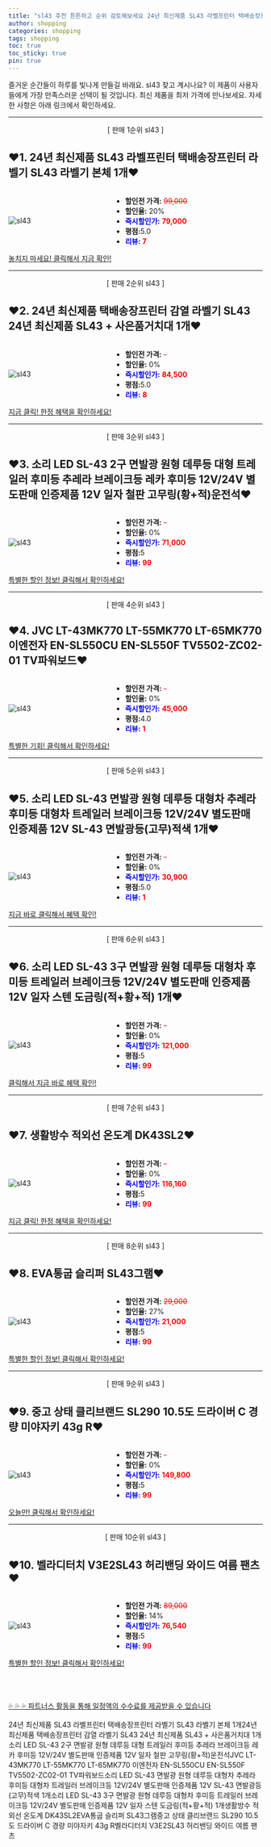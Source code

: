 ```yaml
---
title: "sl43 추천 튼튼하고 순위 검토해보세요 24년 최신제품 SL43 라벨프린터 택배송장프린터"
author: shopping
categories: shopping
tags: shopping
toc: true
toc_sticky: true
pin: true
---
```

즐거운 순간들이 하루를 빛나게 만들길 바래요. sl43 찾고 계시나요? 이 제품이 사용자들에게 가장 만족스러운 선택이 될 것입니다. 최신 제품을 최저 가격에 만나보세요. 자세한 사항은 아래 링크에서 확인하세요.

---
<p class="toplist" style="margin: 0 auto; display: block; width: fit-content;">[ 판매 1순위 sl43 ]</p>

<h2><strong>❤️1. 24년 최신제품 SL43 라벨프린터 택배송장프린터 라벨기 SL43 라벨기 본체 1개❤️</strong></h2>

<div style="display: flex; align-items: center;">
    <div style="flex: 0.4;">
        <img src="https://thumbnail8.coupangcdn.com/thumbnails/remote/230x230ex/image/vendor_inventory/de5e/e77ac33c55cb80aef9a23a72be8a335964c102b6cdea849454075b6b3156.jpg" alt="sl43" style="max-width: 100%;">
    </div>
    <div style="flex: 0.6; margin-left: 10px;">
        <ul>
            <li><strong>할인전 가격:</strong> <del style="color: red;">99,000</del></li>
            <li><strong>할인율:</strong> 20%</li>
            <li><span style='color:blue'><strong>즉시할인가:</strong></span> <span style='color:red'><strong>79,000</strong></span></li>
            <li><strong>평점:</strong>5.0</li>
            <li><span style='color:blue'><strong>리뷰:</strong></span> <span style='color:red'><strong>7</strong></span></li>
        </ul>
    </div>
</div>
<div class="center">
    <a href="https://William4Davisa.github.io?lptag=AF9450613&subid=githubio&pageKey=8049059813&traceid=V0-153&itemId=22567702851&vendorItemId=89609576621" class="myButton">
        놓치지 마세요! 클릭해서 지금 확인!
    </a>
</div>


---
<p class="toplist" style="margin: 0 auto; display: block; width: fit-content;">[ 판매 2순위 sl43 ]</p>

<h2><strong>❤️2. 24년 최신제품 택배송장프린터 감열 라벨기 SL43 24년 최신제품 SL43 + 사은품거치대 1개❤️</strong></h2>

<div style="display: flex; align-items: center;">
    <div style="flex: 0.4;">
        <img src="https://thumbnail10.coupangcdn.com/thumbnails/remote/230x230ex/image/vendor_inventory/36c4/ccb1519cbc42c83a681795c8a2b02c74543fd5a82592c07094c7db767856.jpg" alt="sl43" style="max-width: 100%;">
    </div>
    <div style="flex: 0.6; margin-left: 10px;">
        <ul>
            <li><strong>할인전 가격:</strong> <del style="color: red;">-</del></li>
            <li><strong>할인율:</strong> 0%</li>
            <li><span style='color:blue'><strong>즉시할인가:</strong></span> <span style='color:red'><strong>84,500</strong></span></li>
            <li><strong>평점:</strong>5.0</li>
            <li><span style='color:blue'><strong>리뷰:</strong></span> <span style='color:red'><strong>8</strong></span></li>
        </ul>
    </div>
</div>
<div class="center">
    <a href="https://William4Davisa.github.io?lptag=AF9450613&subid=githubio&pageKey=8048552026&traceid=V0-153&itemId=22565816874&vendorItemId=89607706593" class="myButton">
        지금 클릭! 한정 혜택을 확인하세요!
    </a>
</div>


---
<p class="toplist" style="margin: 0 auto; display: block; width: fit-content;">[ 판매 3순위 sl43 ]</p>

<h2><strong>❤️3. 소리 LED SL-43 2구 면발광 원형 데루등 대형 트레일러 후미등 추레라 브레이크등 레카 후미등 12V/24V 별도판매 인증제품 12V 일자 철판 고무링(황+적)운전석❤️</strong></h2>

<div style="display: flex; align-items: center;">
    <div style="flex: 0.4;">
        <img src="https://thumbnail8.coupangcdn.com/thumbnails/remote/230x230ex/image/vendor_inventory/8b74/4bed804709668358d1e1cee10a0d638084ff248f238ed461ee84cf35a21b.png" alt="sl43" style="max-width: 100%;">
    </div>
    <div style="flex: 0.6; margin-left: 10px;">
        <ul>
            <li><strong>할인전 가격:</strong> <del style="color: red;">-</del></li>
            <li><strong>할인율:</strong> 0%</li>
            <li><span style='color:blue'><strong>즉시할인가:</strong></span> <span style='color:red'><strong>71,000</strong></span></li>
            <li><strong>평점:</strong>5</li>
            <li><span style='color:blue'><strong>리뷰:</strong></span> <span style='color:red'><strong>99</strong></span></li>
        </ul>
    </div>
</div>
<div class="center">
    <a href="https://William4Davisa.github.io?lptag=AF9450613&subid=githubio&pageKey=7436786199&traceid=V0-153&itemId=19328542819&vendorItemId=86364077078" class="myButton">
        특별한 할인 정보! 클릭해서 확인하세요!
    </a>
</div>


---
<p class="toplist" style="margin: 0 auto; display: block; width: fit-content;">[ 판매 4순위 sl43 ]</p>

<h2><strong>❤️4. JVC LT-43MK770 LT-55MK770 LT-65MK770 이엔전자 EN-SL550CU EN-SL550F TV5502-ZC02-01 TV파워보드❤️</strong></h2>

<div style="display: flex; align-items: center;">
    <div style="flex: 0.4;">
        <img src="https://thumbnail6.coupangcdn.com/thumbnails/remote/230x230ex/image/vendor_inventory/8c59/24de03bd4e2dec926dee40420de9f1ecf82de2ab8642acbb5a7c8977296e.JPG" alt="sl43" style="max-width: 100%;">
    </div>
    <div style="flex: 0.6; margin-left: 10px;">
        <ul>
            <li><strong>할인전 가격:</strong> <del style="color: red;">-</del></li>
            <li><strong>할인율:</strong> 0%</li>
            <li><span style='color:blue'><strong>즉시할인가:</strong></span> <span style='color:red'><strong>45,000</strong></span></li>
            <li><strong>평점:</strong>4.0</li>
            <li><span style='color:blue'><strong>리뷰:</strong></span> <span style='color:red'><strong>1</strong></span></li>
        </ul>
    </div>
</div>
<div class="center">
    <a href="https://William4Davisa.github.io?lptag=AF9450613&subid=githubio&pageKey=7576117405&traceid=V0-153&itemId=19989961130&vendorItemId=87087882481" class="myButton">
        특별한 기회! 클릭해서 확인하세요!
    </a>
</div>


---
<p class="toplist" style="margin: 0 auto; display: block; width: fit-content;">[ 판매 5순위 sl43 ]</p>

<h2><strong>❤️5. 소리 LED SL-43 면발광 원형 데루등 대형차 추레라 후미등 대형차 트레일러 브레이크등 12V/24V 별도판매 인증제품 12V SL-43 면발광등(고무)적색 1개❤️</strong></h2>

<div style="display: flex; align-items: center;">
    <div style="flex: 0.4;">
        <img src="https://thumbnail10.coupangcdn.com/thumbnails/remote/230x230ex/image/vendor_inventory/4c5d/393a296c7cbca382099ea313b7bf23491bc65578dc1cebcc8f25a9ba3d1f.png" alt="sl43" style="max-width: 100%;">
    </div>
    <div style="flex: 0.6; margin-left: 10px;">
        <ul>
            <li><strong>할인전 가격:</strong> <del style="color: red;">-</del></li>
            <li><strong>할인율:</strong> 0%</li>
            <li><span style='color:blue'><strong>즉시할인가:</strong></span> <span style='color:red'><strong>30,900</strong></span></li>
            <li><strong>평점:</strong>5.0</li>
            <li><span style='color:blue'><strong>리뷰:</strong></span> <span style='color:red'><strong>1</strong></span></li>
        </ul>
    </div>
</div>
<div class="center">
    <a href="https://William4Davisa.github.io?lptag=AF9450613&subid=githubio&pageKey=7420587608&traceid=V0-153&itemId=19248268885&vendorItemId=86364081197" class="myButton">
        지금 바로 클릭해서 혜택 확인!
    </a>
</div>


---
<p class="toplist" style="margin: 0 auto; display: block; width: fit-content;">[ 판매 6순위 sl43 ]</p>

<h2><strong>❤️6. 소리 LED SL-43 3구 면발광 원형 데루등 대형차 후미등 트레일러 브레이크등 12V/24V 별도판매 인증제품 12V 일자 스텐 도금링(적+황+적) 1개❤️</strong></h2>

<div style="display: flex; align-items: center;">
    <div style="flex: 0.4;">
        <img src="https://thumbnail9.coupangcdn.com/thumbnails/remote/230x230ex/image/vendor_inventory/8c6f/1b31e99df512e9c8c7799e7557067721d6ae38f3b4018b5ee15213470a8e.png" alt="sl43" style="max-width: 100%;">
    </div>
    <div style="flex: 0.6; margin-left: 10px;">
        <ul>
            <li><strong>할인전 가격:</strong> <del style="color: red;">-</del></li>
            <li><strong>할인율:</strong> 0%</li>
            <li><span style='color:blue'><strong>즉시할인가:</strong></span> <span style='color:red'><strong>121,000</strong></span></li>
            <li><strong>평점:</strong>5</li>
            <li><span style='color:blue'><strong>리뷰:</strong></span> <span style='color:red'><strong>99</strong></span></li>
        </ul>
    </div>
</div>
<div class="center">
    <a href="https://William4Davisa.github.io?lptag=AF9450613&subid=githubio&pageKey=7436816751&traceid=V0-153&itemId=19328667670&vendorItemId=86364078915" class="myButton">
        클릭해서 지금 바로 혜택 확인!
    </a>
</div>


---
<p class="toplist" style="margin: 0 auto; display: block; width: fit-content;">[ 판매 7순위 sl43 ]</p>

<h2><strong>❤️7. 생활방수 적외선 온도계 DK43SL2❤️</strong></h2>

<div style="display: flex; align-items: center;">
    <div style="flex: 0.4;">
        <img src="https://thumbnail9.coupangcdn.com/thumbnails/remote/230x230ex/image/vendor_inventory/bc6e/4ebc7527dd30a47e92a3123a3656c8ef05d4e7d90fba0c778a5e63358ad4.jpeg" alt="sl43" style="max-width: 100%;">
    </div>
    <div style="flex: 0.6; margin-left: 10px;">
        <ul>
            <li><strong>할인전 가격:</strong> <del style="color: red;">-</del></li>
            <li><strong>할인율:</strong> 0%</li>
            <li><span style='color:blue'><strong>즉시할인가:</strong></span> <span style='color:red'><strong>116,160</strong></span></li>
            <li><strong>평점:</strong>5</li>
            <li><span style='color:blue'><strong>리뷰:</strong></span> <span style='color:red'><strong>99</strong></span></li>
        </ul>
    </div>
</div>
<div class="center">
    <a href="https://William4Davisa.github.io?lptag=AF9450613&subid=githubio&pageKey=6744134622&traceid=V0-153&itemId=15752747004&vendorItemId=82966426260" class="myButton">
        지금 클릭! 한정 혜택을 확인하세요!
    </a>
</div>


---
<p class="toplist" style="margin: 0 auto; display: block; width: fit-content;">[ 판매 8순위 sl43 ]</p>

<h2><strong>❤️8. EVA통굽 슬리퍼 SL43그램❤️</strong></h2>

<div style="display: flex; align-items: center;">
    <div style="flex: 0.4;">
        <img src="https://thumbnail7.coupangcdn.com/thumbnails/remote/230x230ex/image/vendor_inventory/1113/2c893a51bcfa82b92ec934fa066f895ccb27049e195750d2413c454712e9.PNG" alt="sl43" style="max-width: 100%;">
    </div>
    <div style="flex: 0.6; margin-left: 10px;">
        <ul>
            <li><strong>할인전 가격:</strong> <del style="color: red;">29,000</del></li>
            <li><strong>할인율:</strong> 27%</li>
            <li><span style='color:blue'><strong>즉시할인가:</strong></span> <span style='color:red'><strong>21,000</strong></span></li>
            <li><strong>평점:</strong>5</li>
            <li><span style='color:blue'><strong>리뷰:</strong></span> <span style='color:red'><strong>99</strong></span></li>
        </ul>
    </div>
</div>
<div class="center">
    <a href="https://William4Davisa.github.io?lptag=AF9450613&subid=githubio&pageKey=8000280886&traceid=V0-153&itemId=22276649554&vendorItemId=89322282065" class="myButton">
        특별한 할인 정보! 클릭해서 확인하세요!
    </a>
</div>


---
<p class="toplist" style="margin: 0 auto; display: block; width: fit-content;">[ 판매 9순위 sl43 ]</p>

<h2><strong>❤️9. 중고 상태 클리브랜드 SL290 10.5도 드라이버 C 경량 미야자키 43g R❤️</strong></h2>

<div style="display: flex; align-items: center;">
    <div style="flex: 0.4;">
        <img src="https://thumbnail8.coupangcdn.com/thumbnails/remote/230x230ex/image/vendor_inventory/86bf/e32f4aa623287da638990bbb7871fabad1d52923500da1e3ed6c0bd88d05.jpg" alt="sl43" style="max-width: 100%;">
    </div>
    <div style="flex: 0.6; margin-left: 10px;">
        <ul>
            <li><strong>할인전 가격:</strong> <del style="color: red;">-</del></li>
            <li><strong>할인율:</strong> 0%</li>
            <li><span style='color:blue'><strong>즉시할인가:</strong></span> <span style='color:red'><strong>149,800</strong></span></li>
            <li><strong>평점:</strong>5</li>
            <li><span style='color:blue'><strong>리뷰:</strong></span> <span style='color:red'><strong>99</strong></span></li>
        </ul>
    </div>
</div>
<div class="center">
    <a href="https://William4Davisa.github.io?lptag=AF9450613&subid=githubio&pageKey=8077198604&traceid=V0-153&itemId=22759120918&vendorItemId=90318100832" class="myButton">
        오늘만! 클릭해서 확인하세요!
    </a>
</div>


---
<p class="toplist" style="margin: 0 auto; display: block; width: fit-content;">[ 판매 10순위 sl43 ]</p>

<h2><strong>❤️10. 벨라디터치 V3E2SL43 허리밴딩 와이드 여름 팬츠❤️</strong></h2>

<div style="display: flex; align-items: center;">
    <div style="flex: 0.4;">
        <img src="https://thumbnail9.coupangcdn.com/thumbnails/remote/230x230ex/image/vendor_inventory/5a32/627c3446b269222573921a58dbe2b5f2456258195efd4e0a0c1b0ea3a6ec.jpg" alt="sl43" style="max-width: 100%;">
    </div>
    <div style="flex: 0.6; margin-left: 10px;">
        <ul>
            <li><strong>할인전 가격:</strong> <del style="color: red;">89,000</del></li>
            <li><strong>할인율:</strong> 14%</li>
            <li><span style='color:blue'><strong>즉시할인가:</strong></span> <span style='color:red'><strong>76,540</strong></span></li>
            <li><strong>평점:</strong>5</li>
            <li><span style='color:blue'><strong>리뷰:</strong></span> <span style='color:red'><strong>99</strong></span></li>
        </ul>
    </div>
</div>
<div class="center">
    <a href="https://William4Davisa.github.io?lptag=AF9450613&subid=githubio&pageKey=8140609637&traceid=V0-153&itemId=23132731665&vendorItemId=90165682314" class="myButton">
        특별한 할인 정보! 클릭해서 확인하세요!
    </a>
</div>

<br><br><br>[💦 💦 💦 파트너스 활동을 통해 일정액의 수수료를 제공받을 수 있습니다](https://link.coupang.com/a/bcpT2c)<br><br>24년 최신제품 SL43 라벨프린터 택배송장프린터 라벨기 SL43 라벨기 본체 1개24년 최신제품 택배송장프린터 감열 라벨기 SL43 24년 최신제품 SL43 + 사은품거치대 1개소리 LED SL-43 2구 면발광 원형 데루등 대형 트레일러 후미등 추레라 브레이크등 레카 후미등 12V/24V 별도판매 인증제품 12V 일자 철판 고무링(황+적)운전석JVC LT-43MK770 LT-55MK770 LT-65MK770 이엔전자 EN-SL550CU EN-SL550F TV5502-ZC02-01 TV파워보드소리 LED SL-43 면발광 원형 데루등 대형차 추레라 후미등 대형차 트레일러 브레이크등 12V/24V 별도판매 인증제품 12V SL-43 면발광등(고무)적색 1개소리 LED SL-43 3구 면발광 원형 데루등 대형차 후미등 트레일러 브레이크등 12V/24V 별도판매 인증제품 12V 일자 스텐 도금링(적+황+적) 1개생활방수 적외선 온도계 DK43SL2EVA통굽 슬리퍼 SL43그램중고 상태 클리브랜드 SL290 10.5도 드라이버 C 경량 미야자키 43g R벨라디터치 V3E2SL43 허리밴딩 와이드 여름 팬츠